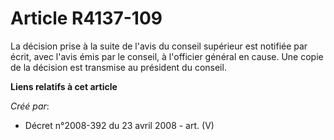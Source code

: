# Article R4137-109

La décision prise à la suite de l'avis du conseil supérieur est notifiée par écrit, avec l'avis émis par le conseil, à
l'officier général en cause. Une copie de la décision est transmise au président du conseil.

**Liens relatifs à cet article**

_Créé par_:

  - Décret n°2008-392 du 23 avril 2008 - art. (V)
